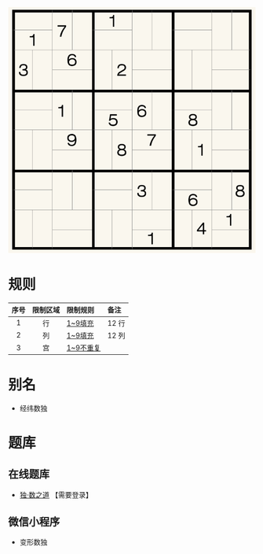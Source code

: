 ![](../../../images/sudoku/凉席数独.png)

# 规则
| 序号 | 限制区域 | 限制规则 | 备注 |
| :---: | :---: | :--- | :--- |
| 1 | 行 | [1~9填充] | 12 行 |
| 2 | 列 | [1~9填充] | 12 列 |
| 3 | 宫 | [1~9不重复] | |

# 别名
- 经纬数独

# 题库

## 在线题库
- [独·数之道](http://www.sudokufans.org.cn/lx/game.index.php?type=ph3) 【需要登录】

## 微信小程序
- 变形数独

[1~9填充]: ../../../rules.md#1~9填充
[1~9不重复]: ../../../rules.md#1~9不重复